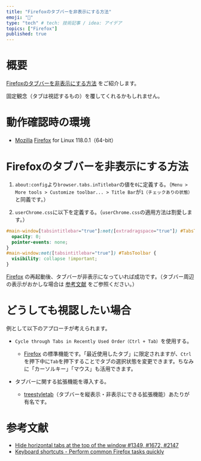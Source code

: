 ```yaml
---
title: "Firefoxのタブバーを非表示にする方法"
emoji: "🦊"
type: "tech" # tech: 技術記事 / idea: アイデア
topics: ["Firefox"]
published: true
---
```

# 概要
[Firefoxのタブバーを非表示にする方法](#firefoxのタブバーを非表示にする方法) をご紹介します。  

固定観念（タブは視認するもの）を覆してくれるかもしれません。

# 動作確認時の環境

- [Mozilla](https://www.mozilla.org/) [Firefox](https://www.mozilla.org/firefox/new/) for Linux 118.0.1（64-bit）

# Firefoxのタブバーを非表示にする方法
1. `about:config`より`browser.tabs.inTitlebar`の値を`0`に定義する。（`Menu > More tools > Customize toolbar... > Title Bar`が`1（チェックありの状態）`と同義です。）

2. `userChrome.css`に以下を定義する。（`userChrome.css`の適用方法は割愛します。）  
```css
#main-window[tabsintitlebar="true"]:not([extradragspace="true"]) #TabsToolbar > .toolbar-items {
  opacity: 0;
  pointer-events: none;
}
#main-window:not([tabsintitlebar="true"]) #TabsToolbar {
  visibility: collapse !important;
}
```

[Firefox](https://www.mozilla.org/firefox/new/) の再起動後、タブバーが非表示になっていれば成功です。（タブバー周辺の表示がおかしな場合は [参考文献](#参考文献) をご参照ください。）

# どうしても視認したい場合
例として以下のアプローチが考えられます。
- `Cycle through Tabs in Recently Used Order（Ctrl + Tab）`を使用する。
  - [Firefox](https://www.mozilla.org/firefox/new/) の標準機能です。「最近使用したタブ」に限定されますが、`Ctrl`を押下中に`Tab`を押下することでタブの選択状態を変更できます。ちなみに「カーソルキー」「マウス」も活用できます。

- タブバーに関する拡張機能を導入する。
  - [treestyletab](https://github.com/piroor/treestyletab)（タブバーを縦表示・非表示にできる拡張機能）あたりが有名です。  

# 参考文献
- [Hide horizontal tabs at the top of the window #1349, #1672, #2147](https://github.com/piroor/treestyletab/wiki/Code-snippets-for-custom-style-rules#hide-horizontal-tabs-at-the-top-of-the-window-1349-1672-2147)
- [Keyboard shortcuts - Perform common Firefox tasks quickly](https://support.mozilla.org/en-US/kb/keyboard-shortcuts-perform-firefox-tasks-quickly)
